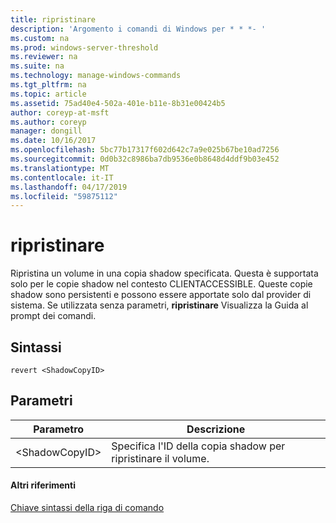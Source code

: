 ```yaml
---
title: ripristinare
description: 'Argomento i comandi di Windows per * * *- '
ms.custom: na
ms.prod: windows-server-threshold
ms.reviewer: na
ms.suite: na
ms.technology: manage-windows-commands
ms.tgt_pltfrm: na
ms.topic: article
ms.assetid: 75ad40e4-502a-401e-b11e-8b31e00424b5
author: coreyp-at-msft
ms.author: coreyp
manager: dongill
ms.date: 10/16/2017
ms.openlocfilehash: 5bc77b17317f602d642c7a9e025b67be10ad7256
ms.sourcegitcommit: 0d0b32c8986ba7db9536e0b8648d4ddf9b03e452
ms.translationtype: MT
ms.contentlocale: it-IT
ms.lasthandoff: 04/17/2019
ms.locfileid: "59875112"
---
```

# <a name="revert"></a>ripristinare



Ripristina un volume in una copia shadow specificata. Questa è supportata solo per le copie shadow nel contesto CLIENTACCESSIBLE. Queste copie shadow sono persistenti e possono essere apportate solo dal provider di sistema. Se utilizzata senza parametri, **ripristinare** Visualizza la Guida al prompt dei comandi.

## <a name="syntax"></a>Sintassi

```
revert <ShadowCopyID>
```

## <a name="parameters"></a>Parametri

|Parametro|Descrizione|
|---------|-----------|
|\<ShadowCopyID>|Specifica l'ID della copia shadow per ripristinare il volume.|

#### <a name="additional-references"></a>Altri riferimenti

[Chiave sintassi della riga di comando](command-line-syntax-key.md)